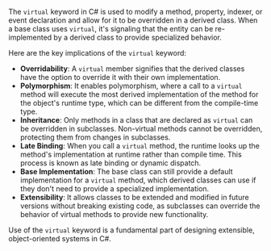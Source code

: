 The `virtual` keyword in C# is used to modify a method, property, indexer, or event declaration and allow for it to be overridden in a derived class. When a base class uses `virtual`, it's signaling that the entity can be re-implemented by a derived class to provide specialized behavior.

Here are the key implications of the `virtual` keyword:

- **Overridability**: A `virtual` member signifies that the derived classes have the option to override it with their own implementation.
- **Polymorphism**: It enables polymorphism, where a call to a `virtual` method will execute the most derived implementation of the method for the object's runtime type, which can be different from the compile-time type.
- **Inheritance**: Only methods in a class that are declared as `virtual` can be overridden in subclasses. Non-virtual methods cannot be overridden, protecting them from changes in subclasses.
- **Late Binding**: When you call a `virtual` method, the runtime looks up the method's implementation at runtime rather than compile time. This process is known as late binding or dynamic dispatch.
- **Base Implementation**: The base class can still provide a default implementation for a `virtual` method, which derived classes can use if they don't need to provide a specialized implementation.
- **Extensibility**: It allows classes to be extended and modified in future versions without breaking existing code, as subclasses can override the behavior of virtual methods to provide new functionality.

Use of the `virtual` keyword is a fundamental part of designing extensible, object-oriented systems in C#.